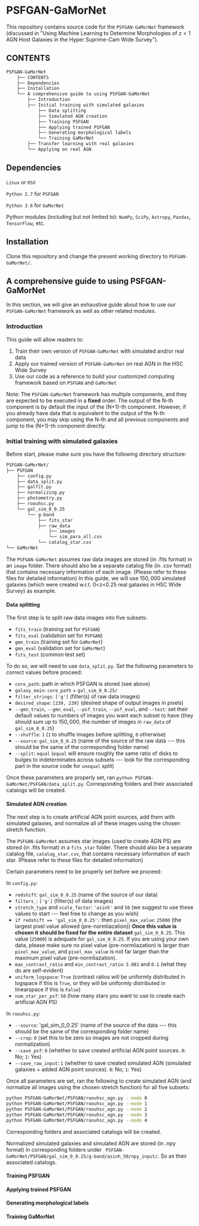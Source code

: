 # PSFGAN-GaMorNet
This repository contains source code for the `PSFGAN-GaMorNet` framework (discussed in "Using Machine Learning to Determine Morphologies of $z<1$ AGN Host Galaxies in the Hyper Suprime-Cam Wide Survey").
## CONTENTS
```bash
PSFGAN-GaMorNet
    ├── CONTENTS
    ├── Dependencies
    ├── Installation
    └── A comprehensive guide to using PSFGAN-GaMorNet
        ├── Introduction
        ├── Initial training with simulated galaxies
            ├── Data splitting
            ├── Simulated AGN creation
            ├── Training PSFGAN
            ├── Applying trained PSFGAN
            ├── Generating morphological labels
            └── Training GaMorNet
        ├── Transfer learning with real galaxies
        └── Applying on real AGN
```
## Dependencies
`Linux` or `OSX`

`Python 2.7` for `PSFGAN`

`Python 3.6` for `GaMorNet`

Python modules (including but not limited to): `NumPy`, `SciPy`, `Astropy`, `Pandas`, `TensorFlow`, etc.
## Installation
Clone this repository and change the present working directory to `PSFGAN-GaMorNet/`.
## A comprehensive guide to using PSFGAN-GaMorNet
In this section, we will give an exhaustive guide about how to use our `PSFGAN-GaMorNet` framework as well as other related modules.
### Introduction
This guide will allow readers to:
1) Train their own version of `PSFGAN-GaMorNet` with simulated and/or real data
2) Apply our trained version of `PSFGAN-GaMorNet` on real AGN in the HSC Wide Survey
3) Use our code as a reference to build your customized computing framework based on `PSFGAN` and `GaMorNet`

Note: The `PSFGAN-GaMorNet` framework has multiple components, and they are expected to be executed in a **fixed** order. The output of the N-th component is by default the input of the (N+1)-th component.
However, if you already have data that is equivalent to the output of the N-th component, you may skip using the N-th and all previous components and jump to the (N+1)-th component directly.
### Initial training with simulated galaxies
Before start, please make sure you have the following directory structure:
```bash
PSFGAN-GaMorNet/
├── PSFGAN 
    ├── config.py
    ├── data_split.py
    ├── galfit.py
    ├── normalizing.py
    ├── photometry.py
    ├── roouhsc.py
    └── gal_sim_0_0.25
        └── g-band
            ├── fits_star
            ├── raw_data
                ├── images
                └── sim_para_all.csv
            └── catalog_star.csv
└── GaMorNet
```

The `PSFGAN-GaMorNet` assumes raw data images are stored (in .fits format) in an `image` folder. There should also be a separate catalog file (in .csv format) that contains necessary information of each image. (Please refer to these files for detailed information)
In this guide, we will use $150,000$ simulated galaxies (which were created w.r.t. 0<z<0.25 real galaxies in HSC Wide Survey) as example.
#### Data splitting
The first step is to split raw data images into five subsets:
- `fits_train` (training set for `PSFGAN`)
- `fits_eval` (validation set for `PSFGAN`)
- `gmn_train` (training set for `GaMorNet`)
- `gmn_eval` (validation set for `GaMorNet`)
- `fits_test` (common test set)

To do so, we will need to use `data_split.py`. Set the following parameters to correct values before proceed:
- `core_path`: path in which PSFGAN is stored (see above)
- `galaxy_main`: `core_path` + `gal_sim_0_0.25/`
- `filter_strings`: `['g']` (filter(s) of raw data images)
- `desired_shape`: `[239, 239]` (desired shape of output images in pixels)
- `--gmn_train`, `--gmn_eval`, `--psf_train`, `--psf_eval`, and `--test`: set their default values to numbers of images you want each subset to have (they should sum up to $150,000$, the number of images in `raw_data` of `gal_sim_0_0.25`)
- `--shuffle`: `1` (`1` to shuffle images before splitting, `0` otherwise)
- `--source`: `gal_sim_0_0.25` (name of the source of the raw data --- this should be the same of the corresponding folder name)
- `--split`: `equal` (`equal` will ensure roughly the same ratio of disks to bulges to indeterminates across subsets --- look for the corresponding part in the source code for `unequal` split)

Once these parameters are properly set, ran `python PSFGAN-GaMorNet/PSFGAN/data_split.py`.
Corresponding folders and their associated catalogs will be created.
#### Simulated AGN creation
The next step is to create artificial AGN point sources, add them with simulated galaxies, and normalize all of these images using the chosen stretch function.

The `PSFGAN-GaMorNet` assumes star images (used to create AGN PS) are stored (in .fits format) in a `fits_star` folder.
There should also be a separate catalog file, `catalog_star.csv`, that contains necessary information of each star.
(Please refer to these files for detailed information)

Certain parameters need to be properly set before we proceed:

In `config.py`:
- `redshift`:  `gal_sim_0_0.25` (name of the source of our data)
- `filters_`: `['g']` (filter(s) of data images)
- `stretch_type` and `scale_factor`: `'asinh'` and `50` (we suggest to use these values to start --- feel free to change as you wish)
- `if redshift == 'gal_sim_0_0.25':` then `pixel_max_value`: `25000` (the largest pixel value allowed (pre-normliazation)) **Once this value is chosen it should be fixed for the entire dataset** `gal_sim_0_0.25`. This value (`25000`) is adequate for `gal_sim_0_0.25`. If you are using your own data, please make sure no pixel value (pre-normliazation) is larger than `pixel_max_value`, and `pixel_max_value` is not far larger than the maximum pixel value (pre-normliazation).
- `max_contrast_ratio` and `min_contrast_ratio`: `3.981` and `0.1` (what they do are self-evident)
- `uniform_logspace`: `True` (contrast ratios will be uniformly distributed in logspace if this is `True`, or they will be uniformly distributed in linearspace if this is `False`)
- `num_star_per_psf`: `50` (how many stars you want to use to create each artificial AGN PS)

In `roouhsc.py`:
- `--source`: 'gal_sim_0_0.25' (name of the source of the data --- this should be the same of the corresponding folder name)
- `--crop`: `0` (set this to be zero so images are not cropped during normalization)
- `--save_psf`: `0` (whether to save created artificial AGN point sources. `0`: No; `1`: Yes)
- `--save_raw_input`: `1` (whether to save created simulated AGN (simulated galaxies + added AGN point sources). `0`: No; `1`: Yes)

Once all parameters are set, ran the following to create simulated AGN (and normalize all images using the chosen stretch function) for all five subsets:
```bash
python PSFGAN-GaMorNet/PSFGAN/roouhsc_agn.py --mode 0
python PSFGAN-GaMorNet/PSFGAN/roouhsc_agn.py --mode 1
python PSFGAN-GaMorNet/PSFGAN/roouhsc_agn.py --mode 2
python PSFGAN-GaMorNet/PSFGAN/roouhsc_agn.py --mode 3
python PSFGAN-GaMorNet/PSFGAN/roouhsc_agn.py --mode 4
```

Corresponding folders and associated catalogs will be created. 

Normalized simulated galaxies and simulated AGN are stored (in .npy format) in corresponding folders under ` PSFGAN-GaMorNet/PSFGAN/gal_sim_0_0.25/g-band/asinh_50/npy_input/`. So as their associated catalogs.
#### Training PSFGAN
#### Applying trained PSFGAN
#### Generating morphological labels
#### Training GaMorNet
